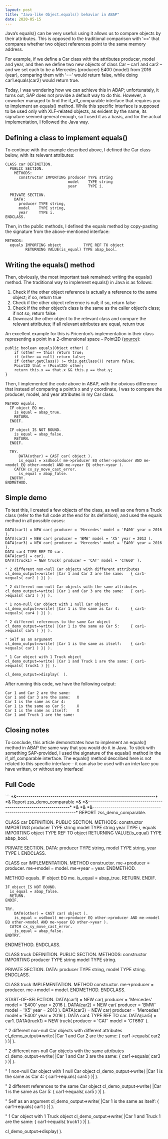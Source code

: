 ```yaml
---
layout: post
title: "Java-like Object.equals() behavior in ABAP"
date: 2020-05-15
---
```


Java’s equals() can be very useful: using it allows us to compare objects by their attributes. This is opposed to the traditional comparison with ‘==’ that compares whether two object references point to the same memory address.

For example, if we define a Car class with the attributes producer, model and year, and then we define two new objects of class Car – car1 and car2 – and we set each to be a Mercedes (producer) E400 (model) from 2016 (year), comparing them with ‘==’ would return false, while doing car1.equals(car2) would return true.

Today, I was wondering how we can achieve this in ABAP; unfortunately, it turns out, SAP does not provide a default way to do this. However, a coworker managed to find the if_xlf_comparable interface that requires you to implement an equals() method. While this specific interface is supposed to be used only with XLF-related objects, as evident by the name, its signature seemed general enough, so I used it as a basis, and for the actual implementation, I followed the Java way.

<h2>Defining a class to implement equals()</h2>
To continue with the example described above, I defined the Car class below, with its relevant attributes:

```
CLASS car DEFINITION.
  PUBLIC SECTION.
    METHODS:
      constructor IMPORTING producer TYPE string
                            model    TYPE string
                            year     TYPE i.

  PRIVATE SECTION.
    DATA:
      producer TYPE string,
      model    TYPE string,
      year     TYPE i.
ENDCLASS.
```

Then, in the public methods, I defined the equals method by copy-pasting the signature from the above-mentioned interface:

```
METHODS:
  equals IMPORTING object          TYPE REF TO object
         RETURNING VALUE(is_equal) TYPE abap_bool.
```

<h2>Writing the equals() method</h2>
Then, obviously, the most important task remained: writing the equals() method. The traditional way to implement equals() in Java is as follows:

1. Check if the other object reference is actually a reference to the same object; if so, return true
2. Check if the other object reference is null; if so, return false
3. Check if the other object’s class is the same as the caller object’s class; if not so, return false
4. Downcast the other object to the relevant class and compare the relevant attributes; if all relevant attributes are equal, return true

An excellent example for this is Pricenton’s implementation in their class representing a point in a 2-dimensional space – Point2D (<a href="https://algs4.cs.princeton.edu/13stacks/Point2D.java.html">source</a>):

```
public boolean equals(Object other) {
    if (other == this) return true;
    if (other == null) return false;
    if (other.getClass() != this.getClass()) return false;
    Point2D that = (Point2D) other;
    return this.x == that.x && this.y == that.y;
}
```

Then, I implemented the code above in ABAP, with the obvious difference that instead of comparing a point’s x and y coordinate, I was to compare the producer, model, and year attributes in my Car class.

```
METHOD equals.
  IF object EQ me.
    is_equal = abap_true.
    RETURN.
  ENDIF.

  IF object IS NOT BOUND.
    is_equal = abap_false.
    RETURN.
  ENDIF.

  TRY.
      DATA(other) = CAST car( object ).
      is_equal = xsdbool( me->producer EQ other->producer AND me->model EQ other->model AND me->year EQ other->year ).
    CATCH cx_sy_move_cast_error.
      is_equal = abap_false.
  ENDTRY.
ENDMETHOD.
```

<h2>Simple demo</h2>
To test this, I created a few objects of the class, as well as one from a Truck class (refer to the full code at the end for its definition), and used the equals method in all possible cases:

```
DATA(car1) = NEW car( producer = 'Mercedes' model = 'E400' year = 2016 ).
DATA(car2) = NEW car( producer = 'BMW' model = 'X5' year = 2013 ).
DATA(car3) = NEW car( producer = 'Mercedes' model = 'E400' year = 2016 ).
DATA car4 TYPE REF TO car.
DATA(car5) = car1.
DATA(truck1) = NEW truck( producer = 'CAT' model = 'CT660' ).

" 2 different non-null Car objects with different attributes
cl_demo_output=>write( |Car 1 and Car 2 are the same:   { car1->equals( car2 ) }| ).

" 2 different non-null Car objects with the same attributes
cl_demo_output=>write( |Car 1 and Car 3 are the same:   { car1->equals( car3 ) }| ).

" 1 non-null Car object with 1 null Car object
cl_demo_output=>write( |Car 1 is the same as Car 4:     { car1->equals( car4 ) }| ).

" 2 different references to the same Car object
cl_demo_output=>write( |Car 1 is the same as Car 5:     { car1->equals( car5 ) }| ).

" Self as an argument
cl_demo_output=>write( |Car 1 is the same as itself:    { car1->equals( car1 ) }| ).

" 1 Car object with 1 Truck object
cl_demo_output=>write( |Car 1 and Truck 1 are the same: { car1->equals( truck1 ) }| ).

cl_demo_output=>display(  ).
```

After running this code, we have the following output:

```
Car 1 and Car 2 are the same:   
Car 1 and Car 3 are the same:   X
Car 1 is the same as Car 4:     
Car 1 is the same as Car 5:     X
Car 1 is the same as itself:    X
Car 1 and Truck 1 are the same: 
```

<h2>Closing notes</h2>
To conclude, this article demonstrates how to implement an equals() method in ABAP the same way that you would do it in Java. To stick with something SAP-provided, I used the signature of the equals() method in the if_xlf_comparable interface. The equals() method described here is not related to this specific interface – it can also be used with an interface you have written, or without any interface!

<h2>Full Code</h2>
```
*&---------------------------------------------------------------------*
*& Report  zss_demo_comparable
*&
*&---------------------------------------------------------------------*
*&
*&
*&---------------------------------------------------------------------*
REPORT zss_demo_comparable.

CLASS car DEFINITION.
  PUBLIC SECTION.
    METHODS:
      constructor IMPORTING producer TYPE string
                            model    TYPE string
                            year     TYPE i,
      equals IMPORTING object          TYPE REF TO object
             RETURNING VALUE(is_equal) TYPE abap_bool.

  PRIVATE SECTION.
    DATA:
      producer TYPE string,
      model    TYPE string,
      year     TYPE i.
ENDCLASS.

CLASS car IMPLEMENTATION.
  METHOD constructor.
    me->producer = producer.
    me->model = model.
    me->year = year.
  ENDMETHOD.

  METHOD equals.
    IF object EQ me.
      is_equal = abap_true.
      RETURN.
    ENDIF.

    IF object IS NOT BOUND.
      is_equal = abap_false.
      RETURN.
    ENDIF.

    TRY.
        DATA(other) = CAST car( object ).
        is_equal = xsdbool( me->producer EQ other->producer AND me->model EQ other->model AND me->year EQ other->year ).
      CATCH cx_sy_move_cast_error.
        is_equal = abap_false.
    ENDTRY.
  ENDMETHOD.
ENDCLASS.

CLASS truck DEFINITION.
  PUBLIC SECTION.
    METHODS:
      constructor IMPORTING producer TYPE string
                            model    TYPE string.

  PRIVATE SECTION.
    DATA:
      producer TYPE string,
      model    TYPE string.
ENDCLASS.

CLASS truck IMPLEMENTATION.
  METHOD constructor.
    me->producer = producer.
    me->model = model.
  ENDMETHOD.
ENDCLASS.

START-OF-SELECTION.
  DATA(car1) = NEW car( producer = 'Mercedes' model = 'E400' year = 2016 ).
  DATA(car2) = NEW car( producer = 'BMW' model = 'X5' year = 2013 ).
  DATA(car3) = NEW car( producer = 'Mercedes' model = 'E400' year = 2016 ).
  DATA car4 TYPE REF TO car.
  DATA(car5) = car1.
  DATA(truck1) = NEW truck( producer = 'CAT' model = 'CT660' ).

  " 2 different non-null Car objects with different attributes
  cl_demo_output=>write( |Car 1 and Car 2 are the same:   { car1->equals( car2 ) }| ).

  " 2 different non-null Car objects with the same attributes
  cl_demo_output=>write( |Car 1 and Car 3 are the same:   { car1->equals( car3 ) }| ).

  " 1 non-null Car object with 1 null Car object
  cl_demo_output=>write( |Car 1 is the same as Car 4:     { car1->equals( car4 ) }| ).

  " 2 different references to the same Car object
  cl_demo_output=>write( |Car 1 is the same as Car 5:     { car1->equals( car5 ) }| ).

  " Self as an argument
  cl_demo_output=>write( |Car 1 is the same as itself:    { car1->equals( car1 ) }| ).

  " 1 Car object with 1 Truck object
  cl_demo_output=>write( |Car 1 and Truck 1 are the same: { car1->equals( truck1 ) }| ).

  cl_demo_output=>display(  ).
```

